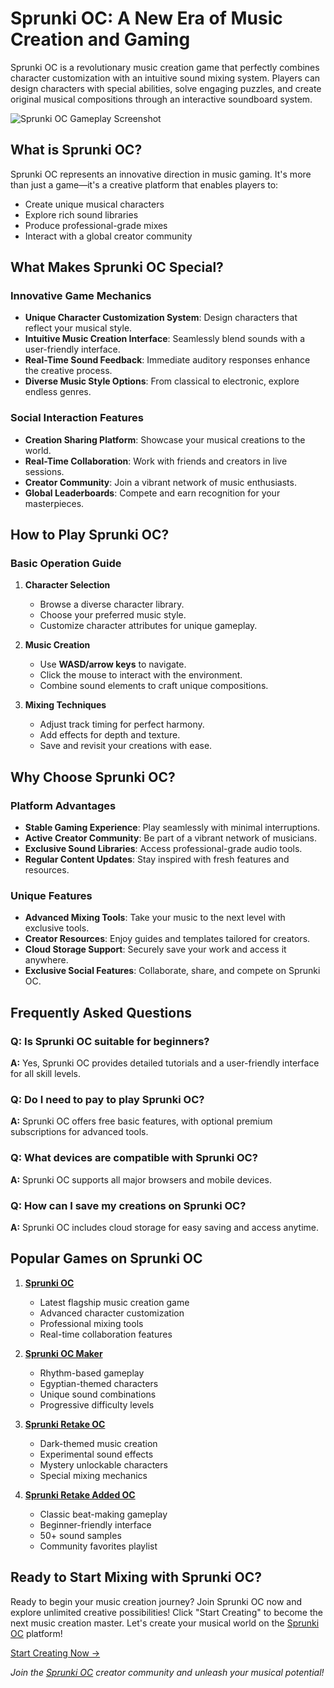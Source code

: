 # Sprunki OC: A New Era of Music Creation and Gaming

Sprunki OC is a revolutionary music creation game that perfectly combines character customization with an intuitive sound mixing system. Players can design characters with special abilities, solve engaging puzzles, and create original musical compositions through an interactive soundboard system.

![Sprunki OC Gameplay Screenshot](https://public.sprunki-oc.com/gameplay.png "Experience the magical world of Sprunki OC")

## What is Sprunki OC?

Sprunki OC represents an innovative direction in music gaming. It's more than just a game—it's a creative platform that enables players to:
- Create unique musical characters
- Explore rich sound libraries
- Produce professional-grade mixes
- Interact with a global creator community

## What Makes Sprunki OC Special?

### Innovative Game Mechanics
- **Unique Character Customization System**: Design characters that reflect your musical style.
- **Intuitive Music Creation Interface**: Seamlessly blend sounds with a user-friendly interface.
- **Real-Time Sound Feedback**: Immediate auditory responses enhance the creative process.
- **Diverse Music Style Options**: From classical to electronic, explore endless genres.

### Social Interaction Features
- **Creation Sharing Platform**: Showcase your musical creations to the world.
- **Real-Time Collaboration**: Work with friends and creators in live sessions.
- **Creator Community**: Join a vibrant network of music enthusiasts.
- **Global Leaderboards**: Compete and earn recognition for your masterpieces.

## How to Play Sprunki OC?

### Basic Operation Guide
1. **Character Selection**
   - Browse a diverse character library.
   - Choose your preferred music style.
   - Customize character attributes for unique gameplay.

2. **Music Creation**
   - Use **WASD/arrow keys** to navigate.
   - Click the mouse to interact with the environment.
   - Combine sound elements to craft unique compositions.

3. **Mixing Techniques**
   - Adjust track timing for perfect harmony.
   - Add effects for depth and texture.
   - Save and revisit your creations with ease.

## Why Choose Sprunki OC?

### Platform Advantages
- **Stable Gaming Experience**: Play seamlessly with minimal interruptions.
- **Active Creator Community**: Be part of a vibrant network of musicians.
- **Exclusive Sound Libraries**: Access professional-grade audio tools.
- **Regular Content Updates**: Stay inspired with fresh features and resources.

### Unique Features
- **Advanced Mixing Tools**: Take your music to the next level with exclusive tools.
- **Creator Resources**: Enjoy guides and templates tailored for creators.
- **Cloud Storage Support**: Securely save your work and access it anywhere.
- **Exclusive Social Features**: Collaborate, share, and compete on Sprunki OC.

## Frequently Asked Questions

### Q: Is Sprunki OC suitable for beginners?  
**A:** Yes, Sprunki OC provides detailed tutorials and a user-friendly interface for all skill levels.

### Q: Do I need to pay to play Sprunki OC?  
**A:** Sprunki OC offers free basic features, with optional premium subscriptions for advanced tools.

### Q: What devices are compatible with Sprunki OC?  
**A:** Sprunki OC supports all major browsers and mobile devices.

### Q: How can I save my creations on Sprunki OC?  
**A:** Sprunki OC includes cloud storage for easy saving and access anytime.

## Popular Games on Sprunki OC

1. **[Sprunki OC](https://sprunki-oc.com/sprunki-whih-oc "Sprunki OC")**  
   - Latest flagship music creation game  
   - Advanced character customization  
   - Professional mixing tools  
   - Real-time collaboration features  

2. **[Sprunki OC Maker](https://sprunki-oc.com/sprunki-oc-maker "Sprunki OC Maker")**  
   - Rhythm-based gameplay  
   - Egyptian-themed characters  
   - Unique sound combinations  
   - Progressive difficulty levels  

3. **[Sprunki Retake OC](https://sprunki-oc.com/sprunki-retake-added-oc "Sprunki Retake OC")**  
   - Dark-themed music creation  
   - Experimental sound effects  
   - Mystery unlockable characters  
   - Special mixing mechanics  

4. **[Sprunki Retake Added OC](https://sprunki-oc.com/sprunki-retake-added-oc "Sprunki Retake Added OC")**  
   - Classic beat-making gameplay  
   - Beginner-friendly interface  
   - 50+ sound samples  
   - Community favorites playlist  

## Ready to Start Mixing with Sprunki OC?

Ready to begin your music creation journey? Join Sprunki OC now and explore unlimited creative possibilities! Click "Start Creating" to become the next music creation master. Let's create your musical world on the [Sprunki OC](https://sprunki-oc.com) platform!

[Start Creating Now →](https://sprunki-oc.com/sprunki-with-oc "Play Sprunki OC Now")

*Join the [Sprunki OC](https://sprunki-oc.com "Sprunki OC") creator community and unleash your musical potential!*

